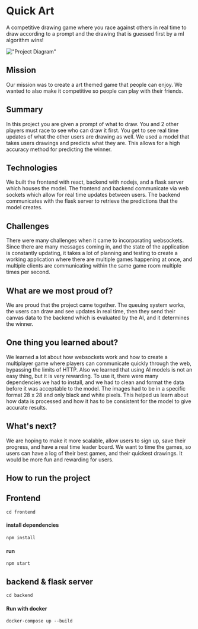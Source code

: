 # Quick Art
A competitive drawing game where you race against others in real time to draw according to a prompt and the drawing that is guessed first by a ml algorithm wins! 

!["Project Diagram"](https://d112y698adiu2z.cloudfront.net/photos/production/software_photos/002/569/601/datas/gallery.jpg)
## Mission
Our mission was to create a art themed game that people can enjoy. We wanted to also make it competitive so people can play with their friends. 
## Summary
In this project you are given a prompt of what to draw. You and 2 other players must race to see who can draw it first. You get to see real time updates of what the other users are drawing as well. We used a model that takes users drawings and predicts what they are. This allows for a high accuracy method for predicting the winner.
## Technologies
We built the frontend with react, backend with nodejs, and a flask server which houses the model. The frontend and backend communicate via web sockets which allow for real time updates between users. The backend communicates with the flask server to retrieve the predictions that the model creates.
## Challenges
There were many challenges when it came to incorporating websockets. Since there are many messages coming in, and the state of the application is constantly updating, it takes a lot of planning and testing to create a working application where there are multiple games happening at once, and multiple clients are communicating within the same game room multiple times per second.
## What are we most proud of?
We are proud that the project came together. The queuing system works, the users can draw and see updates in real time, then they send their canvas data to the backend which is evaluated by the AI, and it determines the winner.
## One thing you learned about?
We learned a lot about how websockets work and how to create a multiplayer game where players can communicate quickly through the web, bypassing the limits of HTTP. Also we learned that using AI models is not an easy thing, but it is very rewarding. To use it, there were many dependencies we had to install, and we had to clean and format the data before it was acceptable to the model. The images had to be in a specific format 28 x 28 and only black and white pixels. This helped us learn about how data is processed and how it has to be consistent for the model to give accurate results.
## What's next?
We are hoping to make it more scalable, allow users to sign up, save their progress, and have a real time leader board. We want to time the games, so users can have a log of their best games, and their quickest drawings. It would be more fun and rewarding for users.

## How to run the project

## Frontend
    cd frontend
#### install dependencies
    npm install
#### run
    npm start

## backend & flask server
    cd backend
#### Run with docker
    docker-compose up --build
